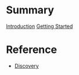 # Summary

[Introduction](introduction.md)
[Getting Started]()

# Reference

-   [Discovery](discovery.md)

